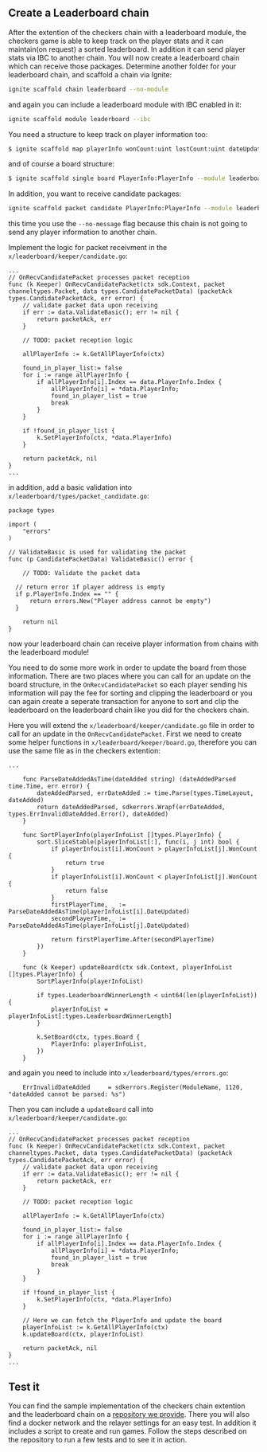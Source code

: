 ## Create a Leaderboard chain

After the extention of the checkers chain with a leaderboard module, the checkers game is able to keep track on the player stats and it can maintain(on request) a sorted leaderboard. In addition it can send player stats via IBC to another chain. 
You will now create a leaderboard chain which can receive those packages. Determine another folder for your leaderboard chain, and scaffold a chain via Ignite:

```bash
ignite scaffold chain leaderboard --no-module
```

and again you can include a leaderboard module with IBC enabled in it:

```bash
ignite scaffold module leaderboard --ibc
```

You need a structure to keep track on player information too:

```bash
$ ignite scaffold map playerInfo wonCount:uint lostCount:uint dateUpdated:string --module leaderboard --no-message
```

and of course a board structure:

```bash
$ ignite scaffold single board PlayerInfo:PlayerInfo --module leaderboard --no-message
```

In addition, you want to receive candidate packages:

```bash
ignite scaffold packet candidate PlayerInfo:PlayerInfo --module leaderboard --no-message
```

this time you use the `--no-message` flag because this chain is not going to send any player information to another chain.

Implement the logic for packet receivment in the `x/leaderboard/keeper/candidate.go`:

```golang
...
// OnRecvCandidatePacket processes packet reception
func (k Keeper) OnRecvCandidatePacket(ctx sdk.Context, packet channeltypes.Packet, data types.CandidatePacketData) (packetAck types.CandidatePacketAck, err error) {
    // validate packet data upon receiving
    if err := data.ValidateBasic(); err != nil {
        return packetAck, err
    }

    // TODO: packet reception logic

    allPlayerInfo := k.GetAllPlayerInfo(ctx)

    found_in_player_list:= false
    for i := range allPlayerInfo {
        if allPlayerInfo[i].Index == data.PlayerInfo.Index {
            allPlayerInfo[i] = *data.PlayerInfo;
            found_in_player_list = true
            break
        }
    }

    if !found_in_player_list {
        k.SetPlayerInfo(ctx, *data.PlayerInfo)
    }

    return packetAck, nil
}
...
```

in addition, add a basic validation into `x/leaderboard/types/packet_candidate.go`:

```golang
package types

import (
    "errors"
)

// ValidateBasic is used for validating the packet
func (p CandidatePacketData) ValidateBasic() error {

    // TODO: Validate the packet data

  // return error if player address is empty
  if p.PlayerInfo.Index == "" {
      return errors.New("Player address cannot be empty")
  }

    return nil
}
```

now your leaderboard chain can receive player information from chains with the leaderboard module!

You need to do some more work in order to update the board from those information. 
There are two places where you can call for an update on the board structure, in the `OnRecvCandidatePacket` so each player sending his information will pay the fee for sorting and clipping the leaderboard or you can again create a seperate transaction for anyone to sort and clip the leaderboard on the leaderboard chain like you did for the checkers chain. 

Here you will extend the `x/leaderboard/keeper/candidate.go` file in order to call for an update in the `OnRecvCandidatePacket`. First we need to create some helper functions in `x/leaderboard/keeper/board.go`, therefore you can use the same file as in the checkers extention:


```golang
...

    func ParseDateAddedAsTime(dateAdded string) (dateAddedParsed time.Time, err error) {
        dateAddedParsed, errDateAdded := time.Parse(types.TimeLayout, dateAdded)
        return dateAddedParsed, sdkerrors.Wrapf(errDateAdded, types.ErrInvalidDateAdded.Error(), dateAdded)
    }

    func SortPlayerInfo(playerInfoList []types.PlayerInfo) {
        sort.SliceStable(playerInfoList[:], func(i, j int) bool {
            if playerInfoList[i].WonCount > playerInfoList[j].WonCount {
                return true
            }
            if playerInfoList[i].WonCount < playerInfoList[j].WonCount {
                return false
            }
            firstPlayerTime, _ := ParseDateAddedAsTime(playerInfoList[i].DateUpdated)
            secondPlayerTime,_ := ParseDateAddedAsTime(playerInfoList[j].DateUpdated)

            return firstPlayerTime.After(secondPlayerTime)
        })
    }

    func (k Keeper) updateBoard(ctx sdk.Context, playerInfoList []types.PlayerInfo) {
        SortPlayerInfo(playerInfoList)

        if types.LeaderboardWinnerLength < uint64(len(playerInfoList)) {
            playerInfoList = playerInfoList[:types.LeaderboardWinnerLength]
        }

        k.SetBoard(ctx, types.Board {
            PlayerInfo: playerInfoList,
        })
    }
```

and again you need to include into `x/leaderboard/types/errors.go`:

```golang
    ErrInvalidDateAdded     = sdkerrors.Register(ModuleName, 1120, "dateAdded cannot be parsed: %s")
```

Then you can include a `updateBoard` call into `x/leaderboard/keeper/candidate.go`:

```golang
...
// OnRecvCandidatePacket processes packet reception
func (k Keeper) OnRecvCandidatePacket(ctx sdk.Context, packet channeltypes.Packet, data types.CandidatePacketData) (packetAck types.CandidatePacketAck, err error) {
    // validate packet data upon receiving
    if err := data.ValidateBasic(); err != nil {
        return packetAck, err
    }

    // TODO: packet reception logic

    allPlayerInfo := k.GetAllPlayerInfo(ctx)

    found_in_player_list:= false
    for i := range allPlayerInfo {
        if allPlayerInfo[i].Index == data.PlayerInfo.Index {
            allPlayerInfo[i] = *data.PlayerInfo;
            found_in_player_list = true
            break
        }
    }

    if !found_in_player_list {
        k.SetPlayerInfo(ctx, *data.PlayerInfo)
    }

    // Here we can fetch the PlayerInfo and update the board
    playerInfoList := k.GetAllPlayerInfo(ctx)
    k.updateBoard(ctx, playerInfoList)

    return packetAck, nil
}
...
```


## Test it

You can find the sample implementation of the checkers chain extention and the leaderboard chain on a [repository we provide](https://github.com/b9lab/cosmos-ibc-docker/tree/ao-modular/modular). There you will also find a docker network and the relayer settings for an easy test. In addition it includes a script to create and run games. Follow the steps described on the repository to run a few tests and to see it in action.